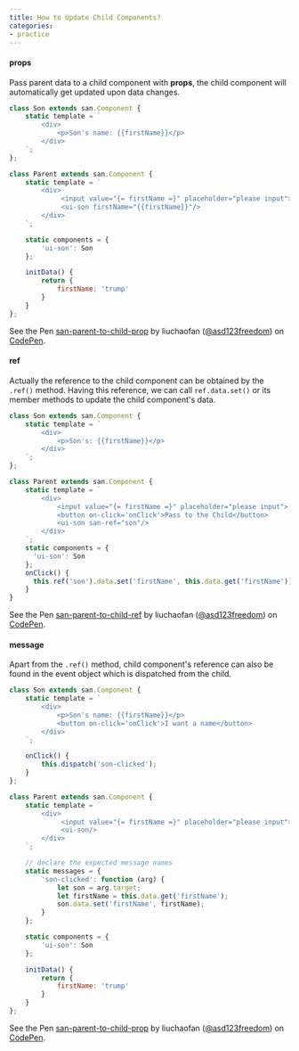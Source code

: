 ```yaml
---
title: How to Update Child Components?
categories:
- practice
---
```


#### props

Pass parent data to a child component with **props**, the child component will automatically get updated upon data changes.


```javascript
class Son extends san.Component {
    static template = `
        <div>
            <p>Son's name: {{firstName}}</p>
        </div>
    `;
};

class Parent extends san.Component {
    static template = `
        <div>
             <input value="{= firstName =}" placeholder="please input">
             <ui-son firstName="{{firstName}}"/>
        </div>
    `;

    static components = {
        'ui-son': Son
    };

    initData() {
        return {
            firstName: 'trump'
        }
    }
};
```

<p data-height="365" data-theme-id="dark" data-slug-hash="qXPRxR" data-default-tab="js,result" data-user="asd123freedom" data-embed-version="2" data-pen-title="san-parent-to-child-prop" class="codepen">See the Pen <a href="https://codepen.io/asd123freedom/pen/qXPRxR/">san-parent-to-child-prop</a> by liuchaofan (<a href="https://codepen.io/asd123freedom">@asd123freedom</a>) on <a href="https://codepen.io">CodePen</a>.</p>
<script async src="https://production-assets.codepen.io/assets/embed/ei.js"></script>

#### ref

Actually the reference to the child component can be obtained by the `.ref()` method. Having this reference, we can call `ref.data.set()` or its member methods to update the child component's data.

```javascript
class Son extends san.Component {
    static template = `
        <div>
            <p>Son's: {{firstName}}</p>
        </div>
    `;
};

class Parent extends san.Component {
    static template = `
        <div>
            <input value="{= firstName =}" placeholder="please input">
            <button on-click='onClick'>Pass to the Child</button>
            <ui-son san-ref="son"/>
        </div>
    `;
    static components = {
      'ui-son': Son
    };
    onClick() {
      this.ref('son').data.set('firstName', this.data.get('firstName'));
    }
}
```

<p data-height="365" data-theme-id="dark" data-slug-hash="wqrgGj" data-default-tab="js,result" data-user="asd123freedom" data-embed-version="2" data-pen-title="san-parent-to-child-ref" class="codepen">See the Pen <a href="https://codepen.io/asd123freedom/pen/wqrgGj/">san-parent-to-child-ref</a> by liuchaofan (<a href="https://codepen.io/asd123freedom">@asd123freedom</a>) on <a href="https://codepen.io">CodePen</a>.</p>
<script async src="https://production-assets.codepen.io/assets/embed/ei.js"></script>

#### message

Apart from the `.ref()` method, child component's reference can also be found in the event object which is dispatched from the child.

```javascript
class Son extends san.Component {
    static template = `
        <div>
            <p>Son's name: {{firstName}}</p>
            <button on-click='onClick'>I want a name</button>
        </div>
    `;

    onClick() {
        this.dispatch('son-clicked');
    }
};

class Parent extends san.Component {
    static template = `
        <div>
             <input value="{= firstName =}" placeholder="please input">
             <ui-son/>
        </div>
    `;

    // declare the expected message names
    static messages = {
        'son-clicked': function (arg) {
            let son = arg.target;
            let firstName = this.data.get('firstName');
            son.data.set('firstName', firstName);
        }
    };

    static components = {
        'ui-son': Son
    };

    initData() {
        return {
            firstName: 'trump'
        }
    }
};
```

<p data-height="365" data-theme-id="dark" data-slug-hash="ZJXLGZ" data-default-tab="js,result" data-user="asd123freedom" data-embed-version="2" data-pen-title="san-parent-to-child-prop" class="codepen">See the Pen <a href="https://codepen.io/asd123freedom/pen/ZJXLGZ/">san-parent-to-child-prop</a> by liuchaofan (<a href="https://codepen.io/asd123freedom">@asd123freedom</a>) on <a href="https://codepen.io">CodePen</a>.</p>
<script async src="https://production-assets.codepen.io/assets/embed/ei.js"></script>
